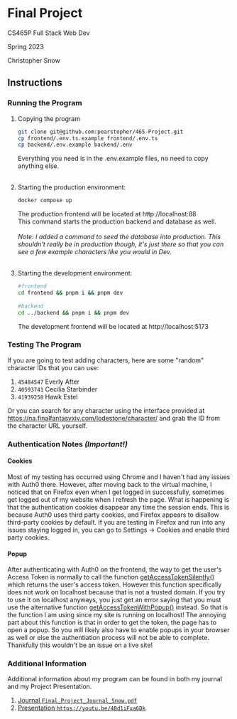 # Final Project

CS465P Full Stack Web Dev

Spring 2023

Christopher Snow

## Instructions

### Running the Program

1. Copying the program
    ```bash
    git clone git@github.com:pearstopher/465-Project.git
    cp frontend/.env.ts.example frontend/.env.ts
    cp backend/.env.example backend/.env
    ```
    Everything you need is in the .env.example files, no need to copy anything else.
    <br /><br />

2. Starting the production environment:
    ```bash
    docker compose up
    ```
    The production frontend will be located at http://localhost:88
    <br>
    This command starts the production backend and database as well.
    <br /><br />
    *Note: I added a command to seed the database into production. This
    shouldn't really be in production though, it's just there so that you can
    see a few example characters like you would in Dev.*
    <br /><br />

3. Starting the development environment:
    ```bash
    #frontend
    cd frontend && pnpm i && pnpm dev
  
    #backend
    cd ../backend && pnpm i && pnpm dev
    ```
   The development frontend will be located at http://localhost:5173

### Testing The Program

If you are going to test adding characters, here are some "random" character IDs 
that you can use:

1. `45484547` Everly After
2. `40593741` Cecilia Starbinder
3. `41939258` Hawk Estel

Or you can search for any character using the interface provided at
https://na.finalfantasyxiv.com/lodestone/character/ and grab the ID
from the character URL yourself.


### Authentication Notes *(Important!)*

#### Cookies
Most of my testing has occurred using Chrome and I haven't had any issues with Auth0
there. However, after moving back to the virtual machine, I noticed that on Firefox
even when I get logged in successfully, sometimes get logged out of my website when
I refresh the page. What is happening is that the authentication cookies disappear any
time the session ends. This is because Auth0 uses third party cookies, and Firefox 
appears to disallow third-party cookies by default. If you are testing in Firefox 
and run into any issues staying logged in, you can go to Settings -> Cookies and 
enable third party cookies. 

#### Popup

After authenticating with Auth0 on the frontend, the way to get the user's Access
Token is normally to call the function [getAccessTokenSilently()](https://auth0.github.io/auth0-react/interfaces/Auth0ContextInterface.html#getAccessTokenSilently)
which returns the user's access token. However this function specifically does not
work on localhost because that is not a trusted domain. If you try to use it on
localhost anyways, you just get an error saying that you must use the alternative
function [getAccessTokenWithPopup()](https://auth0.github.io/auth0-react/interfaces/Auth0ContextInterface.html#getAccessTokenWithPopup)
instead. So that is the function I am using since my site is running on localhost!
The annoying part about this function is that in order to get the token, the
page has to open a popup. So you will likely also have to enable popups in your 
browser as well or else the authentiation process will not be able to complete.
Thankfully this wouldn't be an issue on a live site!


### Additional Information

Additional information about my program can be found in both my journal and my
Project Presentation.

1. [Journal `Final_Project_Journal_Snow.pdf`](Final_Project_Journal_Snow.pdf)
2. [Presentation `https://youtu.be/4Bd1iFxa6Dk`](https://youtu.be/4Bd1iFxa6Dk)







    





